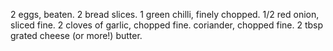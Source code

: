2 eggs, beaten.
2 bread slices.
1 green chilli, finely chopped.
1/2 red onion, sliced fine.
2 cloves of garlic, chopped fine.
coriander, chopped fine.
2 tbsp grated cheese (or more!)
butter.
